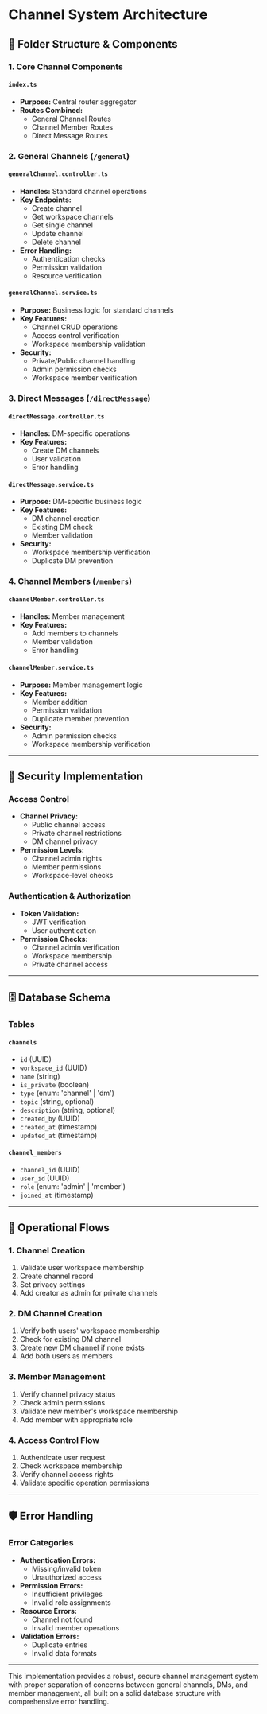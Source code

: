 # Channel System Architecture

## 📁 Folder Structure & Components

### 1. Core Channel Components

#### `index.ts`
- **Purpose:** Central router aggregator
- **Routes Combined:**
  - General Channel Routes
  - Channel Member Routes
  - Direct Message Routes

### 2. General Channels (`/general`)

#### `generalChannel.controller.ts`
- **Handles:** Standard channel operations
- **Key Endpoints:**
  - Create channel
  - Get workspace channels
  - Get single channel
  - Update channel
  - Delete channel
- **Error Handling:**
  - Authentication checks
  - Permission validation
  - Resource verification

#### `generalChannel.service.ts`
- **Purpose:** Business logic for standard channels
- **Key Features:**
  - Channel CRUD operations
  - Access control verification
  - Workspace membership validation
- **Security:**
  - Private/Public channel handling
  - Admin permission checks
  - Workspace member verification

### 3. Direct Messages (`/directMessage`)

#### `directMessage.controller.ts`
- **Handles:** DM-specific operations
- **Key Features:**
  - Create DM channels
  - User validation
  - Error handling

#### `directMessage.service.ts`
- **Purpose:** DM-specific business logic
- **Key Features:**
  - DM channel creation
  - Existing DM check
  - Member validation
- **Security:**
  - Workspace membership verification
  - Duplicate DM prevention

### 4. Channel Members (`/members`)

#### `channelMember.controller.ts`
- **Handles:** Member management
- **Key Features:**
  - Add members to channels
  - Member validation
  - Error handling

#### `channelMember.service.ts`
- **Purpose:** Member management logic
- **Key Features:**
  - Member addition
  - Permission validation
  - Duplicate member prevention
- **Security:**
  - Admin permission checks
  - Workspace membership verification

---

## 🔐 Security Implementation

### Access Control
- **Channel Privacy:**
  - Public channel access
  - Private channel restrictions
  - DM channel privacy
- **Permission Levels:**
  - Channel admin rights
  - Member permissions
  - Workspace-level checks

### Authentication & Authorization
- **Token Validation:**
  - JWT verification
  - User authentication
- **Permission Checks:**
  - Channel admin verification
  - Workspace membership
  - Private channel access

---

## 🗄️ Database Schema

### Tables

#### `channels`
- `id` (UUID)
- `workspace_id` (UUID)
- `name` (string)
- `is_private` (boolean)
- `type` (enum: 'channel' | 'dm')
- `topic` (string, optional)
- `description` (string, optional)
- `created_by` (UUID)
- `created_at` (timestamp)
- `updated_at` (timestamp)

#### `channel_members`
- `channel_id` (UUID)
- `user_id` (UUID)
- `role` (enum: 'admin' | 'member')
- `joined_at` (timestamp)

---

## 🔄 Operational Flows

### 1. Channel Creation
1. Validate user workspace membership
2. Create channel record
3. Set privacy settings
4. Add creator as admin for private channels

### 2. DM Channel Creation
1. Verify both users' workspace membership
2. Check for existing DM channel
3. Create new DM channel if none exists
4. Add both users as members

### 3. Member Management
1. Verify channel privacy status
2. Check admin permissions
3. Validate new member's workspace membership
4. Add member with appropriate role

### 4. Access Control Flow
1. Authenticate user request
2. Check workspace membership
3. Verify channel access rights
4. Validate specific operation permissions

---

## 🛡️ Error Handling

### Error Categories
- **Authentication Errors:**
  - Missing/invalid token
  - Unauthorized access
- **Permission Errors:**
  - Insufficient privileges
  - Invalid role assignments
- **Resource Errors:**
  - Channel not found
  - Invalid member operations
- **Validation Errors:**
  - Duplicate entries
  - Invalid data formats

---

This implementation provides a robust, secure channel management system with proper separation of concerns between general channels, DMs, and member management, all built on a solid database structure with comprehensive error handling.
